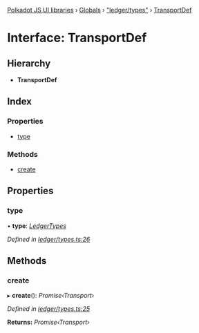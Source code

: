 [Polkadot JS UI libraries](../README.md) › [Globals](../globals.md) › ["ledger/types"](../modules/_ledger_types_.md) › [TransportDef](_ledger_types_.transportdef.md)

# Interface: TransportDef

## Hierarchy

* **TransportDef**

## Index

### Properties

* [type](_ledger_types_.transportdef.md#type)

### Methods

* [create](_ledger_types_.transportdef.md#create)

## Properties

###  type

• **type**: *[LedgerTypes](../modules/_ledger_types_.md#ledgertypes)*

*Defined in [ledger/types.ts:26](https://github.com/polkadot-js/ui/blob/b3a4cad/packages/ui-keyring/src/ledger/types.ts#L26)*

## Methods

###  create

▸ **create**(): *Promise‹Transport›*

*Defined in [ledger/types.ts:25](https://github.com/polkadot-js/ui/blob/b3a4cad/packages/ui-keyring/src/ledger/types.ts#L25)*

**Returns:** *Promise‹Transport›*
